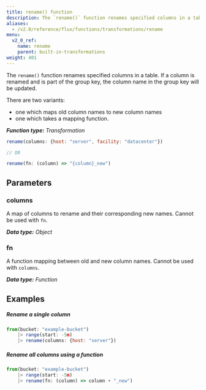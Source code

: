 ```yaml
---
title: rename() function
description: The `rename()` function renames specified columns in a table.
aliases:
  - /v2.0/reference/flux/functions/transformations/rename
menu:
  v2_0_ref:
    name: rename
    parent: built-in-transformations
weight: 401
---
```


The `rename()` function renames specified columns in a table.
If a column is renamed and is part of the group key, the column name in the group key will be updated.

There are two variants:

- one which maps old column names to new column names
- one which takes a mapping function.

_**Function type:** Transformation_

```js
rename(columns: {host: "server", facility: "datacenter"})

// OR

rename(fn: (column) => "{column}_new")
```

## Parameters

### columns
A map of columns to rename and their corresponding new names.
Cannot be used with `fn`.

_**Data type:** Object_

### fn
A function mapping between old and new column names.
Cannot be used with `columns`.

_**Data type:** Function_

## Examples

##### Rename a single column
```js
from(bucket: "example-bucket")
    |> range(start: -5m)
    |> rename(columns: {host: "server"})
```

##### Rename all columns using a function
```js
from(bucket: "example-bucket")
    |> range(start: -5m)
    |> rename(fn: (column) => column + "_new")
```
